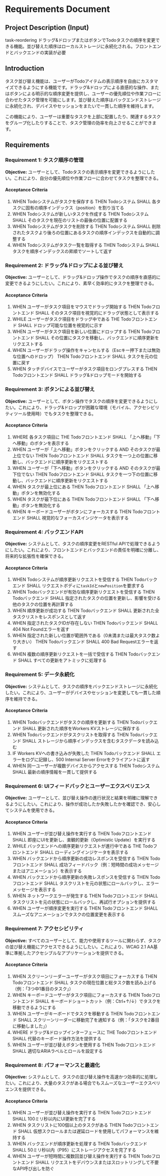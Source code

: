 # Requirements Document

## Project Description (Input)
task-reordering ドラッグ&ドロップまたはボタンでTodoタスクの順序を変更できる機能。並び替えた順序はローカルストレージに永続化される。フロントエンドとバックエンドの実装が必要

## Introduction

タスク並び替え機能は、ユーザーがTodoアイテムの表示順序を自由にカスタマイズできるようにする機能です。ドラッグ&ドロップによる直感的な操作、またはボタンによる明示的な順序変更を提供し、ユーザーの優先順位や作業フローに合わせたタスク管理を可能にします。並び替えた順序はバックエンドストレージに永続化され、デバイスやセッションをまたいで一貫した順序を維持します。

この機能により、ユーザーは重要なタスクを上部に配置したり、関連するタスクをグループ化したりすることで、タスク管理の効率を向上させることができます。

## Requirements

### Requirement 1: タスク順序の管理
**Objective:** ユーザーとして、Todoタスクの表示順序を変更できるようにしたい。これにより、自分の優先順位や作業フローに合わせてタスクを整理できる。

#### Acceptance Criteria

1. WHEN Todoシステムがタスクを保存する THEN Todoシステム SHALL 各タスクに固有の順序インデックス（position）を割り当てる
2. WHEN Todoシステムが新しいタスクを作成する THEN Todoシステム SHALL そのタスクを現在のリストの最後の位置に配置する
3. WHEN Todoシステムがタスクを削除する THEN Todoシステム SHALL 削除されたタスクより後ろの位置にあるタスクの順序インデックスを自動的に調整する
4. WHEN Todoシステムがタスク一覧を取得する THEN Todoシステム SHALL タスクを順序インデックスの昇順でソートして返す

### Requirement 2: ドラッグ&ドロップによる並び替え
**Objective:** ユーザーとして、ドラッグ&ドロップ操作でタスクの順序を直感的に変更できるようにしたい。これにより、素早く効率的にタスクを整理できる。

#### Acceptance Criteria

1. WHEN ユーザーがタスク項目をマウスでドラッグ開始する THEN Todoフロントエンド SHALL そのタスク項目を視覚的にドラッグ状態として表示する
2. WHILE ユーザーがタスク項目をドラッグ中である THE Todoフロントエンド SHALL ドロップ可能な位置を視覚的に示す
3. WHEN ユーザーがタスク項目を新しい位置にドロップする THEN Todoフロントエンド SHALL その位置にタスクを移動し、バックエンドに順序更新をリクエストする
4. WHEN ユーザーがドラッグ操作をキャンセルする（Escキー押下または無効な位置へのドロップ） THEN Todoフロントエンド SHALL タスクを元の位置に戻す
5. WHEN タッチデバイスでユーザーがタスク項目をロングプレスする THEN Todoフロントエンド SHALL ドラッグ&ドロップモードを開始する

### Requirement 3: ボタンによる並び替え
**Objective:** ユーザーとして、ボタン操作でタスクの順序を変更できるようにしたい。これにより、ドラッグ&ドロップが困難な環境（モバイル、アクセシビリティツール使用時）でもタスクを整理できる。

#### Acceptance Criteria

1. WHERE 各タスク項目に THE Todoフロントエンド SHALL 「上へ移動」「下へ移動」のボタンを表示する
2. WHEN ユーザーが「上へ移動」ボタンをクリックする AND そのタスクが最上位でない THEN Todoフロントエンド SHALL タスクを一つ上の位置に移動し、バックエンドに順序更新をリクエストする
3. WHEN ユーザーが「下へ移動」ボタンをクリックする AND そのタスクが最下位でない THEN Todoフロントエンド SHALL タスクを一つ下の位置に移動し、バックエンドに順序更新をリクエストする
4. WHEN タスクが最上位にある THEN Todoフロントエンド SHALL 「上へ移動」ボタンを無効化する
5. WHEN タスクが最下位にある THEN Todoフロントエンド SHALL 「下へ移動」ボタンを無効化する
6. WHEN キーボードユーザーがボタンにフォーカスする THEN Todoフロントエンド SHALL 視覚的なフォーカスインジケータを表示する

### Requirement 4: バックエンドAPI
**Objective:** システムとして、タスクの順序変更をRESTful APIで処理できるようにしたい。これにより、フロントエンドとバックエンドの責任を明確に分離し、将来的な拡張性を確保できる。

#### Acceptance Criteria

1. WHEN Todoシステムが順序更新リクエストを受信する THEN Todoバックエンド SHALL リクエストボディに`taskId`と`newPosition`を要求する
2. WHEN Todoバックエンドが有効な順序更新リクエストを受信する THEN Todoバックエンド SHALL 指定されたタスクの位置を更新し、影響を受ける他のタスクの位置を再計算する
3. WHEN 順序更新が成功する THEN Todoバックエンド SHALL 更新された全タスクリストをレスポンスとして返す
4. WHEN 指定されたタスクIDが存在しない THEN Todoバックエンド SHALL 404 Not Foundエラーを返す
5. WHEN 指定された新しい位置が範囲外である（0未満または最大タスク数より大きい） THEN Todoバックエンド SHALL 400 Bad Requestエラーを返す
6. WHEN 複数の順序更新リクエストを一括で受信する THEN Todoバックエンド SHALL すべての更新をアトミックに処理する

### Requirement 5: データ永続化
**Objective:** システムとして、タスクの順序をバックエンドストレージに永続化したい。これにより、ユーザーがデバイスやセッションを変更しても一貫した順序を維持できる。

#### Acceptance Criteria

1. WHEN Todoバックエンドがタスクの順序を更新する THEN Todoバックエンド SHALL 更新された順序をWorkers KVストレージに保存する
2. WHEN Todoバックエンドがタスクリストを取得する THEN Todoバックエンド SHALL ストレージから順序インデックスを含むタスクデータを読み込む
3. IF Workers KVへの書き込みが失敗した THEN Todoバックエンド SHALL エラーをログに記録し、500 Internal Server Errorをクライアントに返す
4. WHEN 同一ユーザーが複数デバイスからアクセスする THEN Todoシステム SHALL 最新の順序情報を一貫して提供する

### Requirement 6: UIフィードバックとユーザーエクスペリエンス
**Objective:** ユーザーとして、並び替え操作の進行状況と結果を明確に理解できるようにしたい。これにより、操作が成功したか失敗したかを確認でき、安心してシステムを使用できる。

#### Acceptance Criteria

1. WHEN ユーザーが並び替え操作を実行する THEN Todoフロントエンド SHALL 即座にUIを更新し、楽観的更新（Optimistic Update）を実行する
2. WHILE バックエンドへの順序更新リクエストが進行中である THE Todoフロントエンド SHALL ローディングインジケータを表示する
3. WHEN バックエンドから順序更新の成功レスポンスを受信する THEN Todoフロントエンド SHALL 成功フィードバック（例：短時間の成功メッセージまたはアニメーション）を表示する
4. WHEN バックエンドから順序更新の失敗レスポンスを受信する THEN Todoフロントエンド SHALL タスクリストを元の状態にロールバックし、エラーメッセージを表示する
5. WHEN ネットワークエラーが発生する THEN Todoフロントエンド SHALL タスクリストを元の状態にロールバックし、再試行オプションを提供する
6. WHEN ユーザーが順序変更を実行する THEN Todoフロントエンド SHALL スムーズなアニメーションでタスクの位置変更を表示する

### Requirement 7: アクセシビリティ
**Objective:** すべてのユーザーとして、能力や使用するツールに関わらず、タスクの並び替え機能にアクセスできるようにしたい。これにより、WCAG 2.1 AA基準に準拠したアクセシブルなアプリケーションを提供できる。

#### Acceptance Criteria

1. WHEN スクリーンリーダーユーザーがタスク項目にフォーカスする THEN Todoフロントエンド SHALL タスクの現在位置と総タスク数を読み上げる（例：「3つ中1番目のタスク」）
2. WHEN キーボードユーザーがタスク項目にフォーカスする THEN Todoフロントエンド SHALL キーボードショートカット（例：Ctrl+↑/↓）でタスクを移動できるようにする
3. WHEN ユーザーがキーボードでタスクを移動する THEN Todoフロントエンド SHALL スクリーンリーダーに移動完了を通知する（例：「タスクを2番目に移動しました」）
4. WHERE ドラッグ&ドロップインターフェースに THE Todoフロントエンド SHALL 代替のキーボード操作方法を提供する
5. WHEN ユーザーが並び替えボタンを使用する THEN Todoフロントエンド SHALL 適切なARIAラベルとロールを設定する

### Requirement 8: パフォーマンスと最適化
**Objective:** システムとして、タスクの並び替え操作を高速かつ効率的に処理したい。これにより、大量のタスクがある場合でもスムーズなユーザーエクスペリエンスを提供できる。

#### Acceptance Criteria

1. WHEN ユーザーが並び替え操作を実行する THEN Todoフロントエンド SHALL 100ミリ秒以内にUI更新を完了する
2. WHEN タスクリストに100個以上のタスクがある THEN Todoフロントエンド SHALL 仮想スクロールまたは遅延ロードを使用してパフォーマンスを維持する
3. WHEN バックエンドが順序更新を処理する THEN Todoバックエンド SHALL 50ミリ秒以内（P95）にストレージアクセスを完了する
4. WHEN ユーザーが短時間に複数回並び替え操作を実行する THEN Todoフロントエンド SHALL リクエストをデバウンスまたはスロットリングして不要なAPI呼び出しを防ぐ
